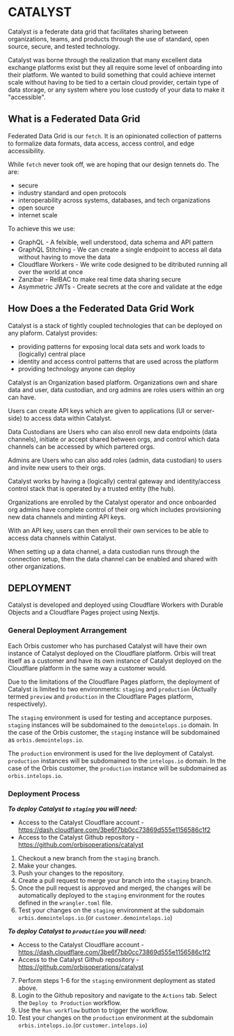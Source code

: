 CATALYST
=========

Catalyst is a federate data grid that facilitates sharing between organizations, teams, and products through the use of standard, open source, secure, and tested technology.

Catalyst was borne through the realization that many excellent data exchange platforms exist but they all require some level of onboarding into their platform. We wanted to build something that could achieve internet scale without having to be tied to a certain cloud provider, certain type of data storage, or any system where you lose custody of your data to make it "accessible".

## What is a Federated Data Grid

Federated Data Grid is our `fetch`. It is an opinionated collection of patterns to formalize data formats, data access, access control, and edge accessibility.

While `fetch` never took off, we are hoping that our design tennets do. The are:

* secure
* industry standard and  open protocols
* interoperability across systems, databases, and tech organizations
* open source
* internet scale


To achieve this we use:

* GraphQL - A felxible, well understood, data schema and API pattern
* GraphQL Stitching - We can create a single endpoint to access all data without having to move the data
* Cloudflare Workers - We write code designed to be ditributed running all over the world at once
* Zanzibar - RelBAC to make real time data sharing secure
* Asymmetric JWTs - Create secrets at the core and validate at the edge

## How Does a the Federated Data Grid Work

Catalyst is a stack of tightly coupled technologies that can be deployed on any plaform. Catalyst provides:

* providing patterns for exposing local data sets and work loads to (logically) central place
* identity and access control patterns that are used across the platform
* providing technology anyone can deploy


Catalyst is an Organization based platform. Organizations own and share data and user, data custodian, and org admins are roles users within an org can have.

Users can create API keys which are given to applications (UI or server-side) to access data within Catalyst.

Data Custodians are Users who can also enroll new data endpoints (data channels), initiate or accept shared between orgs, and control which data channels can be accessed by which partered orgs.

Admins are Users who can also add roles (admin, data custodian) to users and invite new users to their orgs.

Catalyst works by having a (logically) central gateway and identity/access control stack that is operated by a trusted entity (the hub). 

Organizations are enrolled by the Catalyst operator and once onboarded org admins have complete control of their org which includes provisioning new data channels and minting API keys.

With an API key, users can then enroll their own services to be able to access data channels within Catalyst.

When setting up a data channel, a data custodian runs through the connection setup, then the data channel can be enabled and shared with other organizations.



## DEPLOYMENT

Catalyst is developed and deployed using Cloudflare Workers with Durable Objects and a Cloudflare Pages project using Nextjs.

### General Deployment Arrangement
Each Orbis customer who has purchased Catalyst will have their own instance of Catalyst deployed on the Cloudflare platform.
Orbis will treat itself as a customer and have its own instance of Catalyst deployed on the Cloudflare platform in the same way a customer would.

Due to the limitations of the Cloudflare Pages platform, the deployment of Catalyst is limited to two environments:
`staging` and `production` (Actually termed `preview` and `production` in the Cloudflare Pages platform, respectively).

The `staging` environment is used for testing and acceptance purposes. `staging` instances will be subdomained to the
`demointelops.io` domain.  In the case of the Orbis customer, the `staging` instance will be subdomained as
`orbis.demointelops.io`.

The `production` environment is used for the live deployment of Catalyst. `production` instances will be subdomained to
the `intelops.io` domain. In the case of the Orbis customer, the `production` instance will be subdomained as
`orbis.intelops.io`.

### Deployment Process
***To deploy Catalyst to `staging` you will need:***
* Access to the Catalyst Cloudflare account - https://dash.cloudflare.com/3be6f7bb0cc73869d555e1156586c1f2
* Access to the Catalyst Github repository - https://github.com/orbisoperations/catalyst

1. Checkout a new branch from the `staging` branch.
2. Make your changes.
3. Push your changes to the repository.
4. Create a pull request to merge your branch into the `staging` branch.
5. Once the pull request is approved and merged, the changes will be automatically deployed to the `staging` environment
   for the routes defined in the `wrangler.toml` file.
6. Test your changes on the `staging` environment at the subdomain `orbis.demointelops.io`.(or `customer.demointelops.io`)

***To deploy Catalyst to `production` you will need:***
* Access to the Catalyst Cloudflare account - https://dash.cloudflare.com/3be6f7bb0cc73869d555e1156586c1f2
* Access to the Catalyst Github repository - https://github.com/orbisoperations/catalyst

7. Perform steps 1-6 for the `staging` environment deployment as stated above.
8. Login to the Github repository and navigate to the `Actions` tab. Select the `Deploy to Production` workflow.
9. Use the `Run workflow` button to trigger the workflow.
10. Test your changes on the `production` environment at the subdomain `orbis.intelops.io`.(or `customer.intelops.io`)

